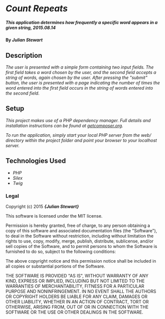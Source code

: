 # _Count Repeats_

##### _This application determines how frequently a specific word appears in a given string, 2015.08.14_

#### By _**Julian Stewart**_

## Description

_The user is presented with a simple form containing two input fields. The first field takes a word chosen by the user, and the second field accepts a string of words, again chosen by the user. After pressing the "submit" button, the user is presented with a page indicating the number of times the word entered into the first field occurs in the string of words entered into the second field._

## Setup

_This project makes use of a PHP dependency manager. Full details and installation instructions can be found at <a href="https://getcomposer.org">getcomposer.org</a>._

_To run the application, simply start your local PHP server from the web/ directory within the project folder and point your browser to your localhost server._

## Technologies Used

* _PHP_
* _Silex_
* _Twig_

### Legal

Copyright (c) 2015 **_{Julian Stewart}_**

This software is licensed under the MIT license.

Permission is hereby granted, free of charge, to any person obtaining a copy
of this software and associated documentation files (the "Software"), to deal
in the Software without restriction, including without limitation the rights
to use, copy, modify, merge, publish, distribute, sublicense, and/or sell
copies of the Software, and to permit persons to whom the Software is
furnished to do so, subject to the following conditions:

The above copyright notice and this permission notice shall be included in
all copies or substantial portions of the Software.

THE SOFTWARE IS PROVIDED "AS IS", WITHOUT WARRANTY OF ANY KIND, EXPRESS OR
IMPLIED, INCLUDING BUT NOT LIMITED TO THE WARRANTIES OF MERCHANTABILITY,
FITNESS FOR A PARTICULAR PURPOSE AND NONINFRINGEMENT. IN NO EVENT SHALL THE
AUTHORS OR COPYRIGHT HOLDERS BE LIABLE FOR ANY CLAIM, DAMAGES OR OTHER
LIABILITY, WHETHER IN AN ACTION OF CONTRACT, TORT OR OTHERWISE, ARISING FROM,
OUT OF OR IN CONNECTION WITH THE SOFTWARE OR THE USE OR OTHER DEALINGS IN
THE SOFTWARE.
